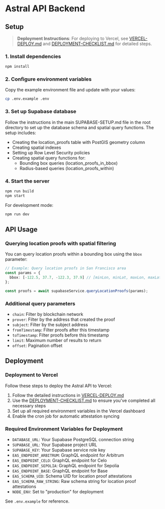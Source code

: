 # Astral API Backend

## Setup

> **Deployment Instructions**: For deploying to Vercel, see [VERCEL-DEPLOY.md](VERCEL-DEPLOY.md) and [DEPLOYMENT-CHECKLIST.md](DEPLOYMENT-CHECKLIST.md) for detailed steps.

### 1. Install dependencies

```bash
npm install
```

### 2. Configure environment variables

Copy the example environment file and update with your values:

```bash
cp .env.example .env
```

### 3. Set up Supabase database

Follow the instructions in the main SUPABASE-SETUP.md file in the root directory to set up the database schema and spatial query functions. The setup includes:

- Creating the location_proofs table with PostGIS geometry column
- Creating spatial indexes
- Setting up Row Level Security policies
- Creating spatial query functions for:
  - Bounding box queries (location_proofs_in_bbox)
  - Radius-based queries (location_proofs_within)

### 4. Start the server

```bash
npm run build
npm start
```

For development mode:

```bash
npm run dev
```

## API Usage

### Querying location proofs with spatial filtering

You can query location proofs within a bounding box using the `bbox` parameter:

```typescript
// Example: Query location proofs in San Francisco area
const params = {
  bbox: [-122.5, 37.7, -122.3, 37.9] // [minLon, minLat, maxLon, maxLat]
};

const proofs = await supabaseService.queryLocationProofs(params);
```

### Additional query parameters

- `chain`: Filter by blockchain network
- `prover`: Filter by the address that created the proof
- `subject`: Filter by the subject address
- `fromTimestamp`: Filter proofs after this timestamp
- `toTimestamp`: Filter proofs before this timestamp
- `limit`: Maximum number of results to return
- `offset`: Pagination offset

## Deployment

### Deployment to Vercel

Follow these steps to deploy the Astral API to Vercel:

1. Follow the detailed instructions in [VERCEL-DEPLOY.md](VERCEL-DEPLOY.md)
2. Use the [DEPLOYMENT-CHECKLIST.md](DEPLOYMENT-CHECKLIST.md) to ensure you've completed all necessary steps
3. Set up all required environment variables in the Vercel dashboard
4. Enable the cron job for automatic attestation syncing

### Required Environment Variables for Deployment

- `DATABASE_URL`: Your Supabase PostgreSQL connection string
- `SUPABASE_URL`: Your Supabase project URL
- `SUPABASE_KEY`: Your Supabase service role key
- `EAS_ENDPOINT_ARBITRUM`: GraphQL endpoint for Arbitrum
- `EAS_ENDPOINT_CELO`: GraphQL endpoint for Celo
- `EAS_ENDPOINT_SEPOLIA`: GraphQL endpoint for Sepolia
- `EAS_ENDPOINT_BASE`: GraphQL endpoint for Base
- `EAS_SCHEMA_UID`: Schema UID for location proof attestations
- `EAS_SCHEMA_RAW_STRING`: Raw schema string for location proof attestations
- `NODE_ENV`: Set to "production" for deployment

See `.env.example` for reference.